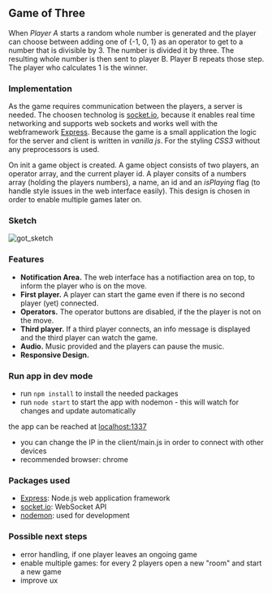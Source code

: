 ## Game of Three
When _Player A_ starts a random whole number is generated and the player can  choose between adding one of {-1, 0, 1} as an operator to get to a number that is divisible by 3. The number is divided it by three. The resulting whole number is then sent to player B. Player B repeats those step. The player who calculates 1 is the winner.

### Implementation 
As the game requires communication between the players, a server is needed. The choosen technolog is [socket.io](https://socket.io/), because it enables real time networking and supports web sockets and works well with the webframework [Express](https://expressjs.com/).
Because the game is a small application the logic for the server and client is written in _vanilla js_. For the styling _CSS3_ without any preprocessors is used.

On init a game object is created. A game object consists of two players, an operator array, and the current player id. A player consits of a numbers array (holding the players numbers), a name, an id and an _isPlaying_ flag (to handle style issues in the web interface easily).
This design is chosen in order to enable multiple games later on.

### Sketch
![got_sketch](https://cloud.githubusercontent.com/assets/6280553/25315580/958479c2-2857-11e7-80de-f372bb2e3bd1.jpg)

### Features
- **Notification Area.** The web interface has a notifiaction area on top, to inform the player who is on the move. 
- **First player.** A player can start the game even if there is no second player (yet) connected.
- **Operators.** The operator buttons are disabled, if the the player is not on the move.
- **Third player.** If a third player connects, an info message is displayed and the third player can watch the game. 
- **Audio.**  Music provided and the players can pause the music.
- **Responsive Design.**

### Run app in dev mode
- run `npm install` to install the needed packages
- run `node start` to start the app with nodemon - this will watch for changes and update automatically

the app can be reached at [localhost:1337](https://localhost:1337) 

- you can change the IP in the client/main.js in order to connect with other devices
- recommended browser: chrome

### Packages used
 - [Express](https://expressjs.com/): Node.js web application framework
 - [socket.io](https://socket.io/): WebSocket API
 - [nodemon](https://nodemon.io/): used for development

### Possible next steps
 - error handling, if one player leaves an ongoing game
 - enable multiple games: for every 2 players open a new "room" and start a new game
 - improve ux
